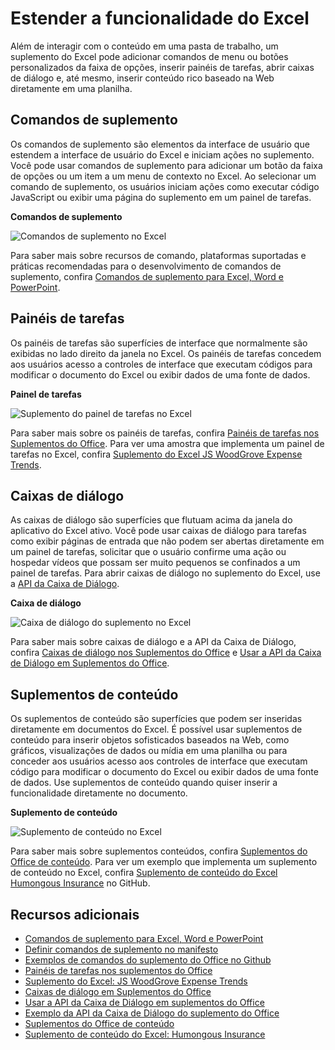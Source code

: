 # <a name="extend-excel-functionality"></a>Estender a funcionalidade do Excel

Além de interagir com o conteúdo em uma pasta de trabalho, um suplemento do Excel pode adicionar comandos de menu ou botões personalizados da faixa de opções, inserir painéis de tarefas, abrir caixas de diálogo e, até mesmo, inserir conteúdo rico baseado na Web diretamente em uma planilha.

## <a name="add-in-commands"></a>Comandos de suplemento

Os comandos de suplemento são elementos da interface de usuário que estendem a interface de usuário do Excel e iniciam ações no suplemento. Você pode usar comandos de suplemento para adicionar um botão da faixa de opções ou um item a um menu de contexto no Excel. Ao selecionar um comando de suplemento, os usuários iniciam ações como executar código JavaScript ou exibir uma página do suplemento em um painel de tarefas. 

**Comandos de suplemento**

![Comandos de suplemento no Excel](../../images/Excel_add-in_commands_Script-Lab.png)

Para saber mais sobre recursos de comando, plataformas suportadas e práticas recomendadas para o desenvolvimento de comandos de suplemento, confira [Comandos de suplemento para Excel, Word e PowerPoint](../design/add-in-commands.md).

## <a name="task-panes"></a>Painéis de tarefas

Os painéis de tarefas são superfícies de interface que normalmente são exibidas no lado direito da janela no Excel. Os painéis de tarefas concedem aos usuários acesso a controles de interface que executam códigos para modificar o documento do Excel ou exibir dados de uma fonte de dados. 

**Painel de tarefas**

![Suplemento do painel de tarefas no Excel](../../images/Excel_add-in_task_pane_Insights.png)

Para saber mais sobre os painéis de tarefas, confira [Painéis de tarefas nos Suplementos do Office](../design/task-pane-add-ins.md). Para ver uma amostra que implementa um painel de tarefas no Excel, confira [Suplemento do Excel JS WoodGrove Expense Trends](https://github.com/OfficeDev/Excel-Add-in-WoodGrove-Expense-Trends).

## <a name="dialog-boxes"></a>Caixas de diálogo

As caixas de diálogo são superfícies que flutuam acima da janela do aplicativo do Excel ativo. Você pode usar caixas de diálogo para tarefas como exibir páginas de entrada que não podem ser abertas diretamente em um painel de tarefas, solicitar que o usuário confirme uma ação ou hospedar vídeos que possam ser muito pequenos se confinados a um painel de tarefas. Para abrir caixas de diálogo no suplemento do Excel, use a [API da Caixa de Diálogo](../../reference/shared/officeui.md).

**Caixa de diálogo**

![Caixa de diálogo do suplemento no Excel](../../images/Excel_add-in_dialog_choose-number.png)

Para saber mais sobre caixas de diálogo e a API da Caixa de Diálogo, confira [Caixas de diálogo nos Suplementos do Office](../design/dialog-boxes.md) e [Usar a API da Caixa de Diálogo em Suplementos do Office](../develop/dialog-api-in-office-add-ins.md).

## <a name="content-add-ins"></a>Suplementos de conteúdo

Os suplementos de conteúdo são superfícies que podem ser inseridas diretamente em documentos do Excel. É possível usar suplementos de conteúdo para inserir objetos sofisticados baseados na Web, como gráficos, visualizações de dados ou mídia em uma planilha ou para conceder aos usuários acesso aos controles de interface que executam código para modificar o documento do Excel ou exibir dados de uma fonte de dados. Use suplementos de conteúdo quando quiser inserir a funcionalidade diretamente no documento.

**Suplemento de conteúdo**

![Suplemento de conteúdo no Excel](../../images/Excel_add-in_content_map.png)

Para saber mais sobre suplementos conteúdos, confira [Suplementos do Office de conteúdo](../design/content-add-ins.md). Para ver um exemplo que implementa um suplemento de conteúdo no Excel, confira [Suplemento de conteúdo do Excel Humongous Insurance](https://github.com/OfficeDev/Excel-Content-Add-in-Humongous-Insurance) no GitHub.

## <a name="additional-resources"></a>Recursos adicionais

- [Comandos de suplemento para Excel, Word e PowerPoint](../design/add-in-commands.md)
- [Definir comandos de suplemento no manifesto](../develop/define-add-in-commands.md)
- [Exemplos de comandos do suplemento do Office no Github](https://github.com/OfficeDev/Office-Add-in-Commands-Samples/)
- [Painéis de tarefas nos suplementos do Office](../design/task-pane-add-ins.md)
- [Suplemento do Excel: JS WoodGrove Expense Trends](https://github.com/OfficeDev/Excel-Add-in-WoodGrove-Expense-Trends)
- [Caixas de diálogo em Suplementos do Office](../design/dialog-boxes.md)
- [Usar a API da Caixa de Diálogo em suplementos do Office](../develop/dialog-api-in-office-add-ins.md)
- [Exemplo da API da Caixa de Diálogo do suplemento do Office](https://github.com/OfficeDev/Office-Add-in-Dialog-API-Simple-Example)
- [Suplementos do Office de conteúdo](../design/content-add-ins.md)
- [Suplemento de conteúdo do Excel: Humongous Insurance](https://github.com/OfficeDev/Excel-Content-Add-in-Humongous-Insurance)
